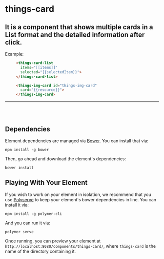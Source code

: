 # things-card

## It is a component that shows multiple cards in a List format and the detailed information after click.

Example:

```html
     <things-card-list
       items="[[items]]"
       selected="{{selectedItem}}">
     </things-card-list>
```

```html
     <things-img-card id="things-img-card"
       card="{{resource}}">
     </things-img-card>
```
*****
</br></br>

## Dependencies

Element dependencies are managed via [Bower](http://bower.io/). You can install that via:

    npm install -g bower

Then, go ahead and download the element's dependencies:

    bower install

## Playing With Your Element

If you wish to work on your element in isolation, we recommend that you use
[Polyserve](https://github.com/PolymerLabs/polyserve) to keep your element's
bower dependencies in line. You can install it via:

    npm install -g polymer-cli

And you can run it via:

    polymer serve

Once running, you can preview your element at
`http://localhost:8080/components/things-card/`, where `things-card` is the name of the directory containing it.
